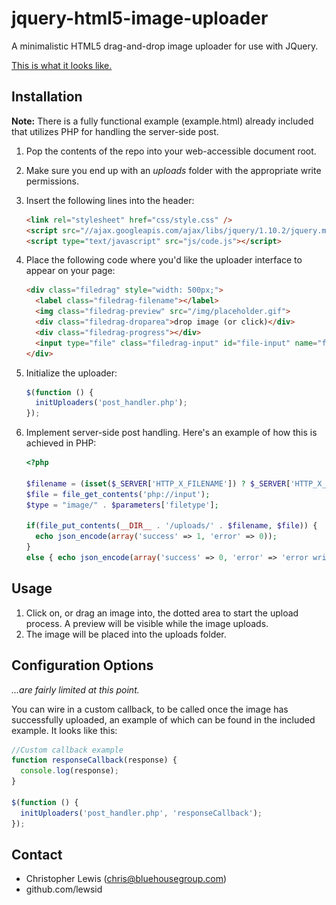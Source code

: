 jquery-html5-image-uploader
===========================

A minimalistic HTML5 drag-and-drop image uploader for use with JQuery. 

[This is what it looks like.](https://raw.github.com/lewsid/jquery-html5-image-uploader/master/img/example.png)

Installation
------------

**Note:** There is a fully functional example (example.html) already included that utilizes PHP for handling the server-side post.

1. Pop the contents of the repo into your web-accessible document root.
2. Make sure you end up with an *uploads* folder with the appropriate write permissions.
3. Insert the following lines into the header:

    ```html
    <link rel="stylesheet" href="css/style.css" />
    <script src="//ajax.googleapis.com/ajax/libs/jquery/1.10.2/jquery.min.js"></script>
    <script type="text/javascript" src="js/code.js"></script>
    ```
4. Place the following code where you'd like the uploader interface to appear on your page:

    ```html
    <div class="filedrag" style="width: 500px;">
      <label class="filedrag-filename"></label>
      <img class="filedrag-preview" src="/img/placeholder.gif">
      <div class="filedrag-droparea">drop image (or click)</div>
      <div class="filedrag-progress"></div>
      <input type="file" class="filedrag-input" id="file-input" name="file-input">
    </div>
    ```

5. Initialize the uploader:

    ```javascript
    $(function () {
      initUploaders('post_handler.php');
    });
    ```
    
6. Implement server-side post handling. Here's an example of how this is achieved in PHP:

    ```php
    <?php
    
    $filename = (isset($_SERVER['HTTP_X_FILENAME']) ? $_SERVER['HTTP_X_FILENAME'] : false);
    $file = file_get_contents('php://input');
    $type = "image/" . $parameters['filetype'];
    
    if(file_put_contents(__DIR__ . '/uploads/' . $filename, $file)) {
      echo json_encode(array('success' => 1, 'error' => 0));
    }
    else { echo json_encode(array('success' => 0, 'error' => 'error writing file')); }
    ```
    
Usage
-----

1. Click on, or drag an image into, the dotted area to start the upload process. A preview will be visible while the image uploads.
2. The image will be placed into the uploads folder.

Configuration Options
---------------------

*...are fairly limited at this point.*

You can wire in a custom callback, to be called once the image has successfully uploaded, an example of which can be found in the included example. It looks like this:

```javascript
//Custom callback example
function responseCallback(response) {
  console.log(response);
}

$(function () {
  initUploaders('post_handler.php', 'responseCallback');
});
```

Contact
-------

- Christopher Lewis (chris@bluehousegroup.com)
- github.com/lewsid
